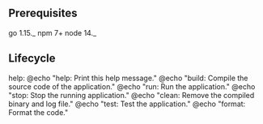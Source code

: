 ## Prerequisites

go 1.15._
npm 7+
node 14._

## Lifecycle

help:
	@echo "help: Print this help message."
	@echo "build: Compile the source code of the application."
	@echo "run: Run the application."
	@echo "stop: Stop the running application."
	@echo "clean: Remove the compiled binary and log file."
	@echo "test: Test the application."
	@echo "format: Format the code."